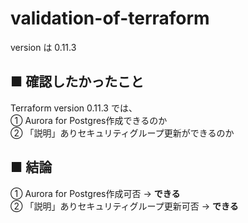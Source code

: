 # validation-of-terraform
 version は 0.11.3


## ■ 確認したかったこと
Terraform version 0.11.3 では、  
① Aurora for Postgres作成できるのか  
② 「説明」ありセキュリティグループ更新ができるのか

## ■ 結論

① Aurora for Postgres作成可否 ->  __できる__  
② 「説明」ありセキュリティグループ更新可否 -> __できる__
